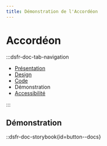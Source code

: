 ```yaml
---
title: Démonstration de l'Accordéon
---
```

# Accordéon

:::dsfr-doc-tab-navigation
- [Présentation](../index.md)
- [Design](../design/index.md)
- [Code](../code/index.md)
- Démonstration
- [Accessibilité](../accessibility/index.md)

:::


## Démonstration

::dsfr-doc-storybook{id=button--docs}